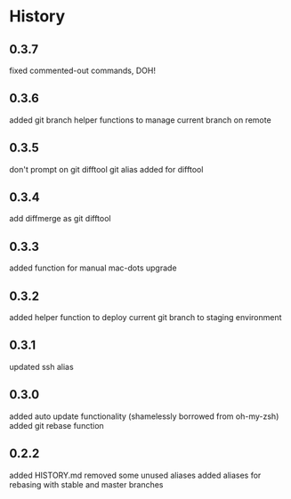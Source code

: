 History
===
0.3.7
---
fixed commented-out commands, DOH!

0.3.6
---
added git branch helper functions to manage current branch on remote

0.3.5
---
don't prompt on git difftool
git alias added for difftool

0.3.4
---
add diffmerge as git difftool

0.3.3
---
added function for manual mac-dots upgrade

0.3.2
---
added helper function to deploy current git branch to staging environment

0.3.1
---
updated ssh alias

0.3.0
---
added auto update functionality (shamelessly borrowed from oh-my-zsh)
added git rebase function

0.2.2
---
added HISTORY.md
removed some unused aliases
added aliases for rebasing with stable and master branches